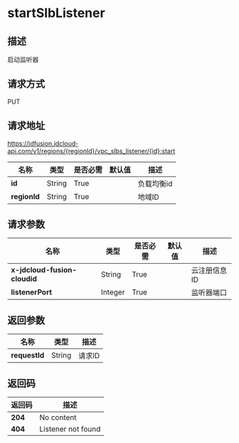 # startSlbListener


## 描述
启动监听器

## 请求方式
PUT

## 请求地址
https://jdfusion.jdcloud-api.com/v1/regions/{regionId}/vpc_slbs_listener/{id}:start

|名称|类型|是否必需|默认值|描述|
|---|---|---|---|---|
|**id**|String|True| |负载均衡id|
|**regionId**|String|True| |地域ID|

## 请求参数
|名称|类型|是否必需|默认值|描述|
|---|---|---|---|---|
|**x-jdcloud-fusion-cloudid**|String|True| |云注册信息ID|
|**listenerPort**|Integer|True| |监听器端口|


## 返回参数
|名称|类型|描述|
|---|---|---|
|**requestId**|String|请求ID|


## 返回码
|返回码|描述|
|---|---|
|**204**|No content|
|**404**|Listener not found|
